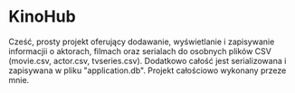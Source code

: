 # KinoHub

Cześć, prosty projekt oferujący dodawanie, wyświetlanie i zapisywanie informacjii o aktorach, filmach oraz serialach do osobnych plików CSV (movie.csv, actor.csv, tvseries.csv).
Dodatkowo całość jest serializowana i zapisywana w pliku "application.db".
Projekt całościowo wykonany przeze mnie.
